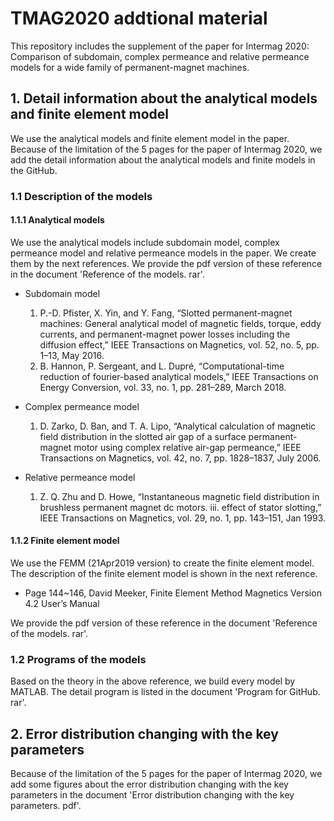 # TMAG2020 addtional material

This repository includes the supplement of the paper for Intermag 2020: Comparison of subdomain, complex permeance and relative permeance models for a wide family of permanent-magnet machines.

## 1. Detail information about the analytical models and finite element model

We use the analytical models and finite element model in the paper. Because of the limitation of the 5 pages for the paper of Intermag 2020, we add the detail information about the analytical models and finite models in the GitHub.

### 1.1 Description of the models

#### 1.1.1 Analytical models

We use the analytical models include subdomain model, complex permeance model and relative permeance models in the paper. We create them by the next references. We provide the pdf version of these reference in the document 'Reference of the models. rar'.

* Subdomain model

  1. P.-D. Pfister, X. Yin, and Y. Fang, “Slotted permanent-magnet machines: General analytical model of magnetic fields, torque, eddy currents, and permanent-magnet power losses including the diffusion effect,” IEEE Transactions on Magnetics, vol. 52, no. 5, pp. 1–13, May 2016.
  2. B. Hannon, P. Sergeant, and L. Dupré, “Computational-time reduction of fourier-based analytical models,” IEEE Transactions on Energy Conversion, vol. 33, no. 1, pp. 281–289, March 2018.

* Complex permeance model

  1. D. Zarko, D. Ban, and T. A. Lipo, “Analytical calculation of magnetic field distribution in the slotted air gap of a surface permanent-magnet motor using complex relative air-gap permeance,” IEEE Transactions on Magnetics, vol. 42, no. 7, pp. 1828–1837, July 2006.

* Relative permeance model

  1. Z. Q. Zhu and D. Howe, “Instantaneous magnetic field distribution in brushless permanent magnet dc motors. iii. effect of stator slotting,” IEEE Transactions on Magnetics, vol. 29, no. 1, pp. 143–151, Jan 1993.

#### 1.1.2 Finite element model

  We use the FEMM  (21Apr2019 version) to create the finite element model. The description of the finite element model is shown in the next reference. 

  * Page 144~146, David Meeker, Finite Element Method Magnetics Version 4.2 User’s Manual

   We provide the pdf version of these reference in the document 'Reference of the models. rar'.

### 1.2 Programs of the models

Based on the theory in the above reference, we build every model by MATLAB. The detail program is listed in the document 'Program for GitHub. rar'. 

## 2. Error distribution changing with the key parameters

 Because of the limitation of the 5 pages for the paper of Intermag 2020, we add some figures about the error distribution changing with the key parameters in the document 'Error distribution changing with the key parameters. pdf'. 


